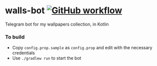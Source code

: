 # walls-bot [![GitHub workflow](https://github.com/msfjarvis/walls-bot/workflows/CI/badge.svg)](https://github.com/msfjarvis/walls-bot/actions)

Telegram bot for my wallpapers collection, in Kotlin

### To build

- Copy `config.prop.sample` as `config.prop` and edit with the necessary credentials
- Use `./gradlew run` to start the bot
